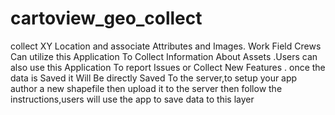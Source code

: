 # cartoview_geo_collect

collect XY Location and associate Attributes and Images. Work Field Crews Can utilize this Application To Collect Information About Assets .Users can also use this Application To report Issues or Collect New Features . once the data is Saved it Will Be directly Saved To the server,to setup your app author a new shapefile then upload it to the server then follow the instructions,users will use the app to save data to this layer